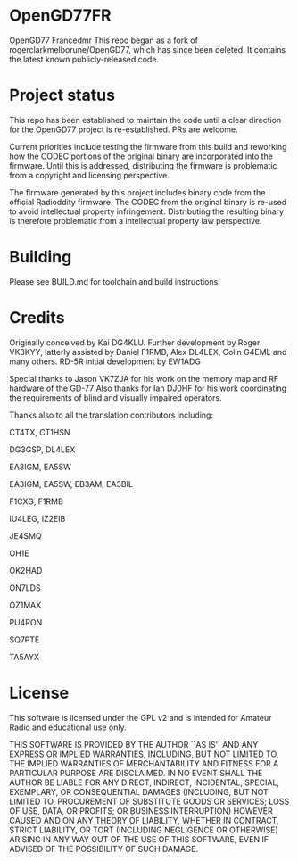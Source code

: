 # OpenGD77FR
OpenGD77 Francedmr
This repo began as a fork of rogerclarkmelborune/OpenGD77, which has since been deleted. It contains the latest known publicly-released code.

# Project status
This repo has been established to maintain the code until a clear direction for the OpenGD77 project is re-established. PRs are welcome.

Current priorities include testing the firmware from this build and reworking how the CODEC portions of the original binary are incorporated into the firmware. Until this is addressed, distributing the firmware is problematic from a copyright and licensing perspective.

The firmware generated by this project includes binary code from the official Radioddity firmware. The CODEC from the original binary is re-used to avoid intellectual property infringement. Distributing the resulting binary is therefore problematic from a intellectual property law perspective.

# Building
Please see BUILD.md for toolchain and build instructions.

# Credits
Originally conceived by Kai DG4KLU.
Further development by Roger VK3KYY, latterly assisted by Daniel F1RMB, Alex DL4LEX, Colin G4EML and many others.
RD-5R initial development by EW1ADG 

Special thanks to Jason VK7ZJA for his work on the memory map and RF hardware of the GD-77
Also thanks for Ian DJ0HF for his work coordinating the requirements of blind and visually impaired operators.

Thanks also to all the translation contributors including: 

CT4TX, CT1HSN

DG3GSP, DL4LEX

EA3IGM, EA5SW

EA3IGM, EA5SW, EB3AM, EA3BIL

F1CXG, F1RMB

IU4LEG, IZ2EIB

JE4SMQ

OH1E

OK2HAD

ON7LDS

OZ1MAX

PU4RON

SQ7PTE

TA5AYX

# License
This software is licensed under the GPL v2 and is intended for Amateur Radio and educational use only.

THIS SOFTWARE IS PROVIDED BY THE AUTHOR ``AS IS'' AND ANY EXPRESS OR IMPLIED
WARRANTIES, INCLUDING, BUT NOT LIMITED TO, THE IMPLIED WARRANTIES OF
MERCHANTABILITY AND FITNESS FOR A PARTICULAR PURPOSE ARE DISCLAIMED. IN NO
EVENT SHALL THE AUTHOR BE LIABLE FOR ANY DIRECT, INDIRECT, INCIDENTAL,
SPECIAL, EXEMPLARY, OR CONSEQUENTIAL DAMAGES (INCLUDING, BUT NOT LIMITED TO,
PROCUREMENT OF SUBSTITUTE GOODS OR SERVICES; LOSS OF USE, DATA, OR PROFITS;
OR BUSINESS INTERRUPTION) HOWEVER CAUSED AND ON ANY THEORY OF LIABILITY,
WHETHER IN CONTRACT, STRICT LIABILITY, OR TORT (INCLUDING NEGLIGENCE OR
OTHERWISE) ARISING IN ANY WAY OUT OF THE USE OF THIS SOFTWARE, EVEN IF
ADVISED OF THE POSSIBILITY OF SUCH DAMAGE.
